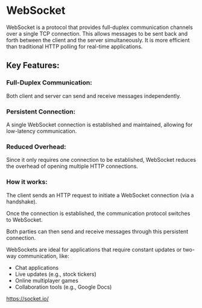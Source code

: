 # WebSocket

WebSocket is a protocol that provides full-duplex communication channels over a single TCP connection. This allows messages to be sent back and forth between the client and the server simultaneously. It is more efficient than traditional HTTP polling for real-time applications.

## Key Features:

### Full-Duplex Communication: 

Both client and server can send and receive messages independently.

### Persistent Connection: 

A single WebSocket connection is established and maintained, allowing for low-latency communication.

### Reduced Overhead: 

Since it only requires one connection to be established, WebSocket reduces the overhead of opening multiple HTTP connections.

### How it works:

The client sends an HTTP request to initiate a WebSocket connection (via a handshake).

Once the connection is established, the communication protocol switches to WebSocket.

Both parties can then send and receive messages through this persistent connection.

WebSockets are ideal for applications that require constant updates or two-way communication, like:

- Chat applications
- Live updates (e.g., stock tickers)
- Online multiplayer games
- Collaboration tools (e.g., Google Docs)

https://socket.io/
